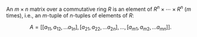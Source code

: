 An $m \times n$ matrix over a commutative ring $R$ is an element of $R^n \times \cdots \times R^n$ ($m$ times), i.e., an $m$-tuple of $n$-tuples of elements of $R$:

$$
A = [[a_{11}, a_{12}, \ldots a_{1n}], [a_{21}, a_{22}, \ldots a_{2n}], \ldots, [a_{m1}, a_{m2}, \ldots a_{mn}]].
$$
